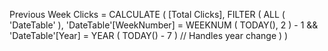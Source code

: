 Previous Week Clicks =
CALCULATE (
    [Total Clicks],
    FILTER (
        ALL ( 'DateTable' ),
        'DateTable'[WeekNumber] = WEEKNUM ( TODAY(), 2 ) - 1 &&
        'DateTable'[Year] = YEAR ( TODAY() - 7 ) // Handles year change
    )
)
